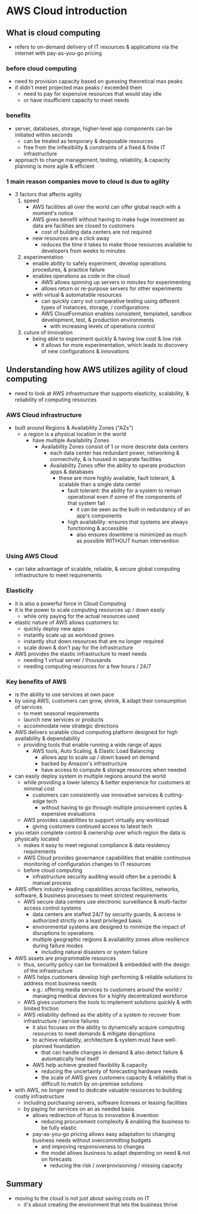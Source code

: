 # AWS Cloud introduction
## What is cloud computing
- refers to on-demand delivery of IT resources & applications via the internet with pay-as-you-go pricing
### before cloud computing
  - need to provision capacity based on guessing theoretical max peaks
  - if didn't meet projected max peaks / exceeded them
    - need to pay for expensive resources that would stay idle
    - or have insufficient capacity to meet needs
### benefits
  - server, databases, storage, higher-level app components can be initiated within seconds
    - can be treated as temporary & desposable resources
    - free from the inflexibility & constraints of a fixed & finite IT infrastructure
  - approach to change management, testing, reliability, & capacity planning is more agile & efficient
### 1 main reason companies move to cloud is due to agility
  - 3 factors that affects agility
    1. speed
        - AWS facilities all over the world can offer global reach with a moment's notice
        - AWS gives benefit without having to make huge investment as data are facilities are closed to customers
          - cost of building data centers are not required
        - new resources are a click away
          - reduces the time it takes to make those resources available to developers from weeks to minutes
    2. experimentation
        - enable ability to safely experiment, develop operations procedures, & practice failure
        - enables operations as code in the cloud
          - AWS allows spinning up servers in minutes for experimenting
          - allows return or re-purpose servers for other experiments
        - with virtual & automatable resources
          - can quickly carry out comparative testing using different types of instances, storage, / configurations
          - AWS CloudFormation enables consistent, templated, sandbox development, test, & production environments
            - with increasing levels of operations control
    3. cuture of innovation
        - being able to experiment quickly & having low cost & low risk
          - it allows for more experimentation, which leads to discovery of new configurations & innovations
## Understanding how AWS utilizes agility of cloud computing
- need to look at AWS infrastructure that supports elasticity, scalability, & reliability of computing resources
### AWS Cloud infrastructure
- built around Regions & Availability Zones ("AZs")
  - a region is a physical location in the world
    - have multiple Availability Zones
      - Availability Zones consist of 1 or more descrete data centers
        - each data center has redundant power, networking & connectivity, & is housed in separate facilities
        - Availability Zones offer the ability to operate production apps & databases
          - these are more highly available, fault tolerant, & scalable than a single data center
            - fault tolerant: the ability for a system to remain operational even if some of the components of that system fail
              - it can be seen as the built-in redundancy of an app's components
            - high availability: ensures that systems are always functioning & accessible
              - also ensures downtime is minimized as much as possible WITHOUT human intervention
### Using AWS Cloud
- can take advantage of scalable, reliable, & secure global computing infrastructure to meet requirements
### Elasticity
- it is also a powerful force in Cloud Computing
- it is the power to scale computing resources up / down easily
  - while only paying for the actual resources used
- elastic nature of AWS allows customers to:
  - quickly deploy new apps
  - instantly scale up as workload grows
  - instantly shut down resources that are no longer required
  - scale down & don't pay for the infrastructure
- AWS provides the elastic infrastructure to meet needs
  - needing 1 virtual server / thousands
  - needing computing resources for a few hours / 24/7
### Key benefits of AWS
- is the ability to use services at own pace
- by using AWS, customers can grow, shrink, & adapt their consumption of services
  - to meet seasonal requirements
  - launch new services or products
  - accommodate new strategic directions
- AWS delivers scalable cloud computing platform designed for high availability & dependability
  - providing tools that enable running a wide range of apps
    - AWS tools, Auto Scaling, & Elastic Load Balancing
      - allows app to scale up / down based on demand
      - backed by Amazon's infrastructure
      - have access to compute & storage resources when needed
- can easily deploy system in multiple regions around the world
  - while providing a lower latency & better experience for customers at minimal cost
    - customers can consistently use innovative services & cutting-edge tech
      - without having to go through multiple procurement cycles & expensive evaluations
  - AWS provides capabilities to support virtually any workload
    - giving customers continued access to latest tech
- you retain complete control & ownership over which region the data is physically located
  - makes it easy to meet regional compliance & data residency requirements
  - AWS Cloud provides governance capabilities that enable continuous monitoring of configuration changes to IT resources
  - before cloud computing
    - infrastructure security auditing would often be a periodic & manual process
- AWS offers industry-leading capabilities across facilities, networks, software, & business processes to meet strictest requirements
  - AWS secure data centers use electronic surveillance & multi-factor access control systems
    - data centers are staffed 24/7 by security guards, & access is authorized strictly on a least privileged basis
    - environmental systems are designed to minimize the impact of disruptions to operations
    - multiple geographic reigions & availability zones allow resilience during failure modes
      - including natural disasters or system failure
- AWS assets are programmable resources
  - thus, security policy can be formalized & embedded with the design of the infrastructure
  - AWS helps customers develop high performing & reliable solutions to address most business needs
    - e.g.: offering media services to customers around the world / managing medical devices for a highly decentralized workforce
  - AWS gives customers the tools to implement solutions quickly & with limited friction
  - AWS reliability defined as the ability of a system to recover from infrastructure / service failures
    - it also focuses on the ability to dynamically acquire computing resources to meet demands & mitigate disruptions
    - to achieve reliability, architecture & system must have well-planned foundation
      - that can handle changes in demand & also detect failure & automatically heal itself
    - AWS help achieve greated flexibility & capacity
      - reducing the uncertainty of forecasting hardware needs
      - the scale of AWS gives customers capacity & reliability that is difficult to match by on-premise solutions
- with AWS, no longer need to dedicate valuable resources to building costly infrastructure
  - including purchasing servers, software licenses or leasing facilities
  - by paying for services on an as needed basis
    - allows redirection of focus to innovation & invention
      - reducing procurement complexity & enabling the business to be fully elastic
    - pay-as-you-go pricing allows easy adaptation to changing business needs without overcommitting budgets
      - and improving responsiveness to changes
      - the model allows business to adapt depending on need & not on forecasts
        - reducing the risk / overprovisioning / missing capacity
## Summary
- moving to the cloud is not just about saving costs on IT
  - it's about creating the environment that lets the business thrive
